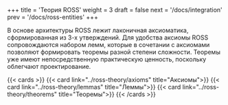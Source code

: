 +++
title = 'Теория ROSS'
weight = 3
draft = false
next = '/docs/integration'
prev = '/docs/ross-entities'
+++

В основе архитектуры ROSS лежит лаконичная аксиоматика, сформированная из 3-х утверждений. Для удобства аксиомы ROSS сопровождаются набором лемм, которые в сочетании с аксиомами позволяют формировать теоремы разной степени сложности. Теоремы уже имеют непосредственную практическую ценность, поскольку облегчают проектирование.

{{< cards >}}
  {{< card link="../ross-theory/axioms" title="Аксиомы">}}
  {{< card link="../ross-theory/lemmas" title="Леммы">}}
  {{< card link="../ross-theory/theorems" title="Теоремы">}}
{{< /cards >}}

